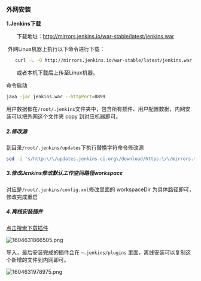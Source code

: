 ### 外网安装

**1.Jenkins下载**

　　下载地址：http://mirrors.jenkins.io/war-stable/latest/jenkins.war

​      外网Linux机器上执行以下命令进行下载：

```sh
　　curl -L -O http://mirrors.jenkins.io/war-stable/latest/jenkins.war
```

　　或者本机下载后上传至Linux机器。

   命令启动

```sh
java -jar jenkins.war --httpPort=8899
```

用户数据都在`/root/.jenkins`文件夹中，包含所有插件、用户配置数据，内网安装可以把外网这个文件夹 copy 到对应机器即可。

##### 2.修改源

到目录`/root/.jenkins/updates`下执行替换字符命令修改源

```sh
sed -i 's/http:\/\/updates.jenkins-ci.org\/download/https:\/\/mirrors.tuna.tsinghua.edu.cn\/jenkins/g' default.json && sed -i 's/http:\/\/www.google.com/https:\/\/www.baidu.com/g' default.json
```

##### 3.修改Jenkins修改默认工作空间路径workspace

对应是`/root/.jenkins/config.xml`修改里面的 workspaceDir 为具体路径即可，修改完成重启 

##### 4.离线安装插件

[点击搜索下载插件](https://plugins.jenkins.io/)

![1604631866505.png](https://blog-07.oss-cn-guangzhou.aliyuncs.com/picBak/1604631866505.png)

导入，最后安装完成的插件会在 `~.jenkins/plugins` 里面，离线安装可以复制这个新增的文件到内网即可。

![1604631978975.png](https://blog-07.oss-cn-guangzhou.aliyuncs.com/picBak/1604631978975.png)